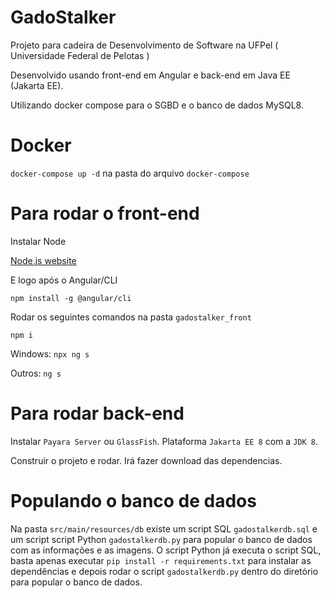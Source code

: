 # GadoStalker
Projeto para cadeira de Desenvolvimento de Software na UFPel ( Universidade Federal de Pelotas )

Desenvolvido usando front-end em Angular e back-end em Java EE (Jakarta EE).

Utilizando docker compose para o SGBD e o banco de dados MySQL8.

# Docker
```docker-compose up -d``` na pasta do arquivo ```docker-compose```

# Para rodar o front-end
Instalar Node 

[Node.js website](https://nodejs.org/en/)

E logo após o Angular/CLI

```npm install -g @angular/cli```

Rodar os seguintes comandos na pasta ```gadostalker_front```

```npm i```

Windows: ```npx ng s```

Outros: ```ng s```

# Para rodar back-end
Instalar ```Payara Server``` ou ```GlassFish```. Plataforma ```Jakarta EE 8``` com a ```JDK 8```.

Construir o projeto e rodar. Irá fazer download das dependencias.

# Populando o banco de dados
Na pasta ```src/main/resources/db``` existe um script SQL ```gadostalkerdb.sql``` e um script script Python ```gadostalkerdb.py``` para popular o banco de dados com as informações e as imagens. O script Python já executa o script SQL, basta apenas executar ```pip install -r requirements.txt``` para instalar as dependências e depois rodar o script ```gadostalkerdb.py``` dentro do diretório para popular o banco de dados.
